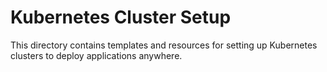 # Kubernetes Cluster Setup

This directory contains templates and resources for setting up Kubernetes clusters to deploy applications anywhere.